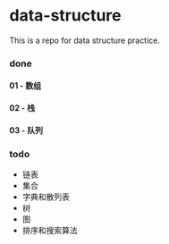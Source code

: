 # data-structure
This is a repo for data structure practice.

### done
#### 01 - 数组
#### 02 - 栈
#### 03 - 队列

### todo
- 链表
- 集合
- 字典和散列表
- 树
- 图
- 排序和搜索算法